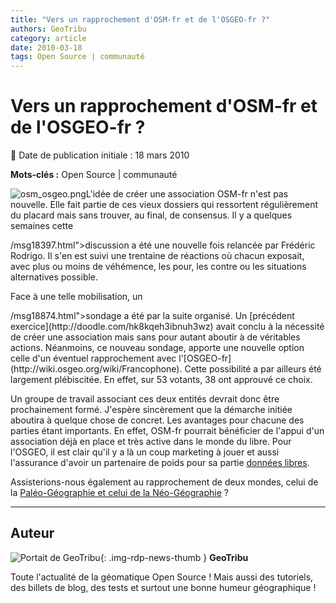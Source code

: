 ```yaml
---
title: "Vers un rapprochement d'OSM-fr et de l'OSGEO-fr ?"
authors: GeoTribu
category: article
date: 2010-03-18
tags: Open Source | communauté
---
```


# Vers un rapprochement d'OSM-fr et de l'OSGEO-fr ?

:calendar: Date de publication initiale : 18 mars 2010

**Mots-clés :** Open Source | communauté

![osm_osgeo.png](https://cdn.geotribu.fr/img/divers/osm_osgeo.png)L'idée de créer une association OSM-fr n'est pas nouvelle. Elle fait partie de ces vieux dossiers qui ressortent régulièrement du placard mais sans trouver, au final, de consensus. Il y a quelques semaines cette [](http:%20%20<span%20id=)

<!-- document.getElementById('7fcabfe4911afec8b5b8fd80ef54fc7b1cfad1d3').innerHTML = '<a href="&#109;&#97;&#105;&#108;&#116;&#111;&#58;&#47;&#47;&#119;&#119;&#119;&#46;&#109;&#97;&#105;&#108;&#45;&#97;&#114;&#99;&#104;&#105;&#118;&#101;&#46;&#99;&#111;&#109;&#47;&#116;&#97;&#108;&#107;&#45;&#102;&#114;&#64;&#111;&#112;&#101;&#110;&#115;&#116;&#114;&#101;&#101;&#116;&#109;&#97;&#112;&#46;&#111;&#114;&#103;">&#47;&#47;&#119;&#119;&#119;&#46;&#109;&#97;&#105;&#108;&#45;&#97;&#114;&#99;&#104;&#105;&#118;&#101;&#46;&#99;&#111;&#109;&#47;&#116;&#97;&#108;&#107;&#45;&#102;&#114;&#64;&#111;&#112;&#101;&#110;&#115;&#116;&#114;&#101;&#101;&#116;&#109;&#97;&#112;&#46;&#111;&#114;&#103;</a>'; // --> /msg18397.html">discussion a été une nouvelle fois relancée par Frédéric Rodrigo. Il s'en est suivi une trentaine de réactions où chacun exposait, avec plus ou moins de véhémence, les pour, les contre ou les situations alternatives possible.

Face à une telle mobilisation, un [](http:%20%20<span%20id=)

<!-- document.getElementById('b605c87554ef12002a17312a2b9fd78634a2745c').innerHTML = '<a href="&#109;&#97;&#105;&#108;&#116;&#111;&#58;&#47;&#47;&#119;&#119;&#119;&#46;&#109;&#97;&#105;&#108;&#45;&#97;&#114;&#99;&#104;&#105;&#118;&#101;&#46;&#99;&#111;&#109;&#47;&#116;&#97;&#108;&#107;&#45;&#102;&#114;&#64;&#111;&#112;&#101;&#110;&#115;&#116;&#114;&#101;&#101;&#116;&#109;&#97;&#112;&#46;&#111;&#114;&#103;">&#47;&#47;&#119;&#119;&#119;&#46;&#109;&#97;&#105;&#108;&#45;&#97;&#114;&#99;&#104;&#105;&#118;&#101;&#46;&#99;&#111;&#109;&#47;&#116;&#97;&#108;&#107;&#45;&#102;&#114;&#64;&#111;&#112;&#101;&#110;&#115;&#116;&#114;&#101;&#101;&#116;&#109;&#97;&#112;&#46;&#111;&#114;&#103;</a>'; // --> /msg18874.html">sondage a été par la suite organisé. Un [précédent exercice](http://doodle.com/hk8kqeh3ibnuh3wz) avait conclu à la nécessité de créer une association mais sans pour autant aboutir à de véritables actions. Néanmoins, ce nouveau sondage, apporte une nouvelle option celle d'un éventuel rapprochement avec l'[OSGEO-fr](http://wiki.osgeo.org/wiki/Francophone). Cette possibilité a par ailleurs été largement plébiscitée. En effet, sur 53 votants, 38 ont approuvé ce choix.

Un groupe de travail associant ces deux entités devrait donc être prochainement formé. J'espère sincèrement que la démarche initiée aboutira à quelque chose de concret. Les avantages pour chacune des parties étant importants. En effet, OSM-fr pourrait bénéficier de l'appui d'un association déjà en place et très active dans le monde du libre. Pour l'OSGEO, il est clair qu'il y a là un coup marketing à jouer et aussi l'assurance d'avoir un partenaire de poids pour sa partie [données libres](http://wiki.osgeo.org/wiki/Objectifs_Donnees_fr).

Assisterions-nous également au rapprochement de deux mondes, celui de la [Paléo-Géographie et celui de la Néo-Géographie](http://www.cadmaps.com/gisblog/?p=76) ?

----

## Auteur

![Portait de GeoTribu](https://cdn.geotribu.fr/img/internal/charte/geotribu_logo_64x64.png){: .img-rdp-news-thumb }
**GeoTribu**

Toute l'actualité de la géomatique Open Source ! Mais aussi des tutoriels, des billets de blog, des tests et surtout une bonne humeur géographique !

